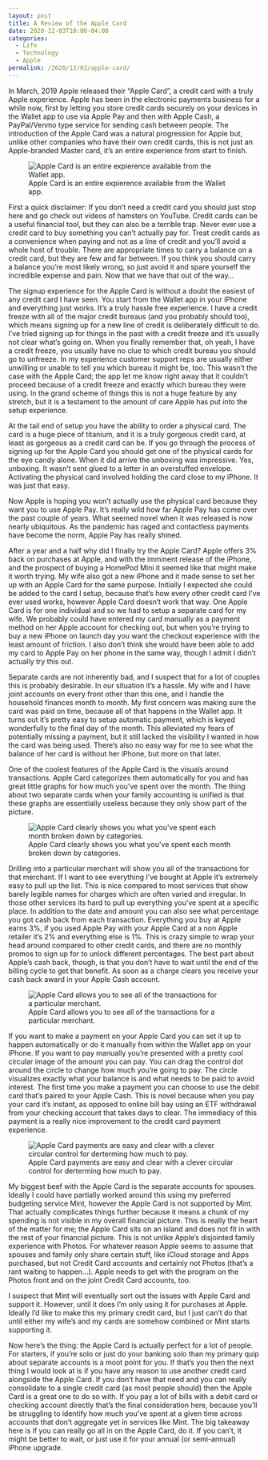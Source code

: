 ```yaml
---
layout: post
title: A Review of the Apple Card
date: 2020-12-03T10:00-04:00
categories:
  - Life
  - Technology
  - Apple
permalink: /2020/12/03/apple-card/
---
```


In March, 2019 Apple released their “Apple Card”, a credit card with a truly Apple experience. Apple has been in the electronic payments business for a while now, first by letting you store credit cards securely on your devices in the Wallet app to use via Apple Pay and then with Apple Cash, a PayPal/Venmo type service for sending cash between people. The introduction of the Apple Card was a natural progression for Apple but, unlike other companies who have their own credit cards, this is not just an Apple-branded Master card, it’s an entire experience from start to finish.

<!-- excerpt -->

<figure>
<img style="max-width: 386px;" src="{{site.url}}/assets/apple-card-overview.jpg" srcset="{{site.url}}/assets/apple-card-overview.jpg, {{site.url}}/assets/apple-card-overview@2x.jpg 2x" alt="Apple Card is an entire expierence available from the Wallet app." class="post-img third" />
<figcaption>Apple Card is an entire expierence available from the Wallet app.</figcaption>
</figure>

First a quick disclaimer: If you don’t need a credit card you should just stop here and go check out videos of hamsters on YouTube. Credit cards can be a useful financial tool, but they can also be a terrible trap. Never ever use a credit card to buy something you can’t actually pay for. Treat credit cards as a convenience when paying and not as a line of credit and you’ll avoid a whole host of trouble. There are appropriate times to carry a balance on a credit card, but they are few and far between. If you think you should carry a balance you’re most likely wrong, so just avoid it and spare yourself the incredible expense and pain. Now that we have that out of the way…

The signup experience for the Apple Card is without a doubt the easiest of any credit card I have seen. You start from the Wallet app in your iPhone and everything just works. It’s a truly hassle free experience. I have a credit freeze with all of the major credit bureaus (and you probably should too), which means signing up for a new line of credit is deliberately difficult to do. I’ve tried signing up for things in the past with a credit freeze and it’s usually not clear what’s going on. When you finally remember that, oh yeah, I have a credit freeze, you usually have no clue to which credit bureau you should go to unfreeze. In my experience customer support reps are usually either unwilling or unable to tell you which bureau it might be, too. This wasn’t the case with the Apple Card; the app let me know right away that it couldn’t proceed because of a credit freeze and exactly which bureau they were using. In the grand scheme of things this is not a huge feature by any stretch, but it is a testament to the amount of care Apple has put into the setup experience.

At the tail end of setup you have the ability to order a physical card. The card is a huge piece of titanium, and it is a truly gorgeous credit card, at least as gorgeous as a credit card can be. If you go through the process of signing up for the Apple Card you should get one of the physical cards for the eye candy alone. When it did arrive the unboxing was impressive. Yes, unboxing. It wasn’t sent glued to a letter in an overstuffed envelope. Activating the physical card involved holding the card close to my iPhone. It was just that easy.

Now Apple is hoping you won’t actually use the physical card because they want you to use Apple Pay. It’s really wild how far Apple Pay has come over the past couple of years. What seemed novel when it was released is now nearly ubiquitous. As the pandemic has raged and contactless payments have become the norm, Apple Pay has really shined.

After a year and a half why did I finally try the Apple Card? Apple offers 3% back on purchases at Apple, and with the imminent release of the iPhone, and the prospect of buying a HomePod Mini it seemed like that might make it worth trying. My wife also got a new iPhone and it made sense to set her up with an Apple Card for the same purpose. Initially I expected she could be added to the card I setup, because that’s how every other credit card I’ve ever used works, however Apple Card doesn’t work that way. One Apple Card is for one individual and so we had to setup a separate card for my wife. We probably could have entered my card manually as a payment method on her Apple account for checking out, but when you’re trying to buy a new iPhone on launch day you want the checkout experience with the least amount of friction. I also don’t think she would have been able to add my card to Apple Pay on her phone in the same way, though I admit I didn’t actually try this out.

Separate cards are not inherently bad, and I suspect that for a lot of couples this is probably desirable. In our situation it’s a hassle. My wife and I have joint accounts on every front other than this one, and I handle the household finances month to month. My first concern was making sure the card was paid on time, because all of that happens in the Wallet app. It turns out it’s pretty easy to setup automatic payment, which is keyed wonderfully to the final day of the month. This alleviated my fears of potentially missing a payment, but it still lacked the visibility I wanted in how the card was being used. There’s also no easy way for me to see what the balance of her card is without her iPhone, but more on that later.

One of the coolest features of the Apple Card is the visuals around transactions. Apple Card categorizes them automatically for you and has great little graphs for how much you’ve spent over the month. The thing about two separate cards when your family accounting is unified is that these graphs are essentially useless because they only show part of the picture.

<figure>
<img style="max-width: 386px;" src="{{site.url}}/assets/apple-card-monthly-spending.jpg" srcset="{{site.url}}/assets/apple-card-monthly-spending.jpg, {{site.url}}/assets/apple-card-monthly-spending@2x.jpg 2x" alt="Apple Card clearly shows you what you've spent each month broken down by categories." class="post-img third" />
<figcaption>Apple Card clearly shows you what you've spent each month broken down by categories.</figcaption>
</figure>

Drilling into a particular merchant will show you all of the transactions for that merchant. If I want to see everything I’ve bought at Apple it’s extremely easy to pull up the list. This is nice compared to most services that show barely legible names for charges which are often varied and irregular. In those other services its hard to pull up everything you’ve spent at a specific place. In addition to the date and amount you can also see what percentage you got cash back from each transaction. Everything you buy at Apple earns 3%, if you used Apple Pay with your Apple Card at a non Apple retailer it’s 2% and everything else is 1%. This is crazy simple to wrap your head around compared to other credit cards, and there are no monthly promos to sign up for to unlock different percentages. The best part about Apple’s cash back, though, is that you don’t have to wait until the end of the billing cycle to get that benefit. As soon as a charge clears you receive your cash back award in your Apple Cash account.

<figure>
<img style="max-width: 386px;" src="{{site.url}}/assets/apple-card-transactions.jpg" srcset="{{site.url}}/assets/apple-card-transactions.jpg, {{site.url}}/assets/apple-card-transactions@2x.jpg 2x" alt="Apple Card allows you to see all of the transactions for a particular merchant." class="post-img third" />
<figcaption>Apple Card allows you to see all of the transactions for a particular merchant.</figcaption>
</figure>

If you want to make a payment on your Apple Card you can set it up to happen automatically or do it manually from within the Wallet app on your iPhone. If you want to pay manually you’re presented with a pretty cool circular image of the amount you can pay. You can drag the control dot around the circle to change how much you’re going to pay. The circle visualizes exactly what your balance is and what needs to be paid to avoid interest. The first time you make a payment you can choose to use the debit card that’s paired to your Apple Cash. This is novel because when you pay your card it’s instant, as opposed to online bill bay using an ETF withdrawal from your checking account that takes days to clear. The immediacy of this payment is a really nice improvement to the credit card payment experience.

<figure>
<img style="max-width: 386px;" src="{{site.url}}/assets/apple-card-payment.jpg" srcset="{{site.url}}/assets/apple-card-payment.jpg, {{site.url}}/assets/apple-card-payment@2x.jpg 2x" alt="Apple Card payments are easy and clear with a clever circular control for derterming how much to pay." class="post-img third" />
<figcaption>Apple Card payments are easy and clear with a clever circular control for derterming how much to pay.</figcaption>
</figure>

My biggest beef with the Apple Card is the separate accounts for spouses. Ideally I could have partially worked around this using my preferred budgeting service Mint, however the Apple Card is not supported by Mint. That actually complicates things further because it means a chunk of my spending is not visible in my overall financial picture. This is really the heart of the matter for me; the Apple Card sits on an island and does not fit in with the rest of your financial picture. This is not unlike Apple’s disjointed family experience with Photos. For whatever reason Apple seems to assume that spouses and family only share certain stuff, like iCloud storage and Apps purchased, but not Credit Card accounts and certainly not Photos (that’s a rant waiting to happen…). Apple needs to get with the program on the Photos front and on the joint Credit Card accounts, too.

I suspect that Mint will eventually sort out the issues with Apple Card and support it. However, until it does I’m only using it for purchases at Apple. Ideally I’d like to make this my primary credit card, but I just can’t do that until either my wife’s and my cards are somehow combined or Mint starts supporting it.

Now here’s the thing: the Apple Card is actually perfect for a lot of people. For starters, if you’re solo or just do your banking solo than my primary quip about separate accounts is a moot point for you. If that’s you then the next thing I would look at is if you have any reason to use another credit card alongside the Apple Card. If you don’t have that need and you can really consolidate to a single credit card (as most people should) then the Apple Card is a great one to do so with. If you pay a lot of bills with a debit card or checking account directly that’s the final consideration here, because you’ll be struggling to identify how much you’ve spent at a given time across accounts that don’t aggregate yet in services like Mint. The big takeaway here is if you can really go all in on the Apple Card, do it. If you can’t, it might be better to wait, or just use it for your annual (or semi-annual) iPhone upgrade.
